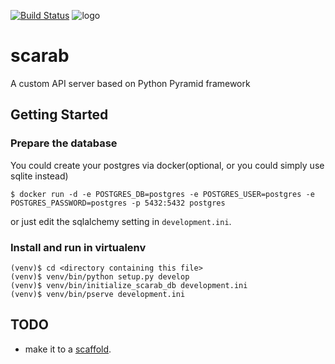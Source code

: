 [![Build Status](https://travis-ci.org/samuelololol/scarab.svg?branch=v0.2-branch)](https://travis-ci.org/samuelololol/scarab)
![logo][2]
# scarab

A custom API server based on Python Pyramid framework

## Getting Started

### Prepare the database

You could create your postgres via docker(optional, or you could simply use sqlite instead) 

    $ docker run -d -e POSTGRES_DB=postgres -e POSTGRES_USER=postgres -e POSTGRES_PASSWORD=postgres -p 5432:5432 postgres 

or just edit the sqlalchemy setting in `development.ini`.


### Install and run in virtualenv

    (venv)$ cd <directory containing this file>
    (venv)$ venv/bin/python setup.py develop
    (venv)$ venv/bin/initialize_scarab_db development.ini
    (venv)$ venv/bin/pserve development.ini

## TODO

* make it to a [scaffold](http://docs.pylonsproject.org/projects/pyramid/en/latest/narr/scaffolding.html).


[2]: https://raw.github.com/samuelololol/scarab/master/.logo/2.jpg

